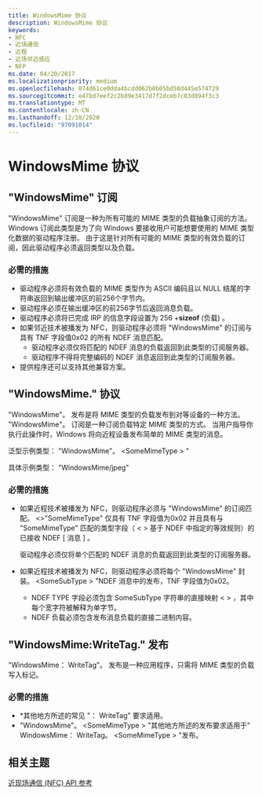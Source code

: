 ```yaml
---
title: WindowsMime 协议
description: WindowsMime 协议
keywords:
- NFC
- 近场通信
- 近程
- 近场邻近感应
- NFP
ms.date: 04/20/2017
ms.localizationpriority: medium
ms.openlocfilehash: 074d61ce0dda4bcdd062b0b05bd58d445e574729
ms.sourcegitcommit: e47bd7eef2c2b89e3417d7f2dceb7c03d894f3c3
ms.translationtype: MT
ms.contentlocale: zh-CN
ms.lasthandoff: 12/10/2020
ms.locfileid: "97091014"
---
```

# <a name="windowsmime-protocol"></a>WindowsMime 协议


## <a name="windowsmime-subscriptions"></a>"WindowsMime" 订阅


"WindowsMime" 订阅是一种为所有可能的 MIME 类型的负载抽象订阅的方法。 Windows 订阅此类型是为了向 Windows 要接收用户可能想要使用的 MIME 类型化数据的驱动程序注册。 由于这是针对所有可能的 MIME 类型的有效负载的订阅，因此驱动程序必须返回类型以及负载。

### <a name="required-actions"></a>必需的措施

-   驱动程序必须将有效负载的 MIME 类型作为 ASCII 编码且以 NULL 结尾的字符串返回到输出缓冲区的前256个字节内。
-   驱动程序必须在输出缓冲区的前256字节后返回消息负载。
-   驱动程序必须将已完成 IRP 的信息字段设置为 256 +**sizeof** (负载) 。
-   如果邻近技术被播发为 NFC，则驱动程序必须将 "WindowsMime" 的订阅与具有 TNF 字段值0x02 的所有 NDEF 消息匹配。
    -   驱动程序必须仅将匹配的 NDEF 消息的负载返回到此类型的订阅服务器。
    -   驱动程序不得将完整编码的 NDEF 消息返回到此类型的订阅服务器。
-   提供程序还可以支持其他兼容方案。

## <a name="windowsmime-protocol"></a>"WindowsMime." 协议


"WindowsMime"。 发布是将 MIME 类型的负载发布到对等设备的一种方法。 "WindowsMime"。 订阅是一种订阅负载特定 MIME 类型的方式。 当用户指导你执行此操作时，Windows 将向近程设备发布简单的 MIME 类型的消息。

泛型示例类型： "WindowsMime"。 &lt;SomeMimeType &gt; "

具体示例类型： "WindowsMime/jpeg"

### <a name="required-actions"></a>必需的措施

-   如果近程技术被播发为 NFC，则驱动程序必须与 "WindowsMime" 的订阅匹配。 &lt;&gt;"SomeMimeType" 仅具有 TNF 字段值为0x02 并且具有与 "SomeMimeType" 匹配的类型字段（ &lt; &gt; 基于 NDEF 中指定的等效规则）的已接收 NDEF \[ 消息 \] 。

    驱动程序必须仅将单个匹配的 NDEF 消息的负载返回到此类型的订阅服务器。

-   如果近程技术被播发为 NFC，则驱动程序必须将每个 "WindowsMime" 封装。 &lt;SomeSubType &gt; "NDEF 消息中的发布，TNF 字段值为0x02。
    -   NDEF TYPE 字段必须包含 SomeSubType 字符串的直接映射 &lt; &gt; ，其中每个宽字符被解释为单字节。
    -   NDEF 负载必须包含发布消息负载的直接二进制内容。

## <a name="windowsmimewritetag-publications"></a>"WindowsMime:WriteTag." 发布


"WindowsMime： WriteTag"。 发布是一种应用程序，只需将 MIME 类型的负载写入标记。

### <a name="required-actions"></a>必需的措施

-   \*其他地方所述的常见 "： WriteTag" 要求适用。
-   "WindowsMime"。 &lt;SomeMimeType &gt; "其他地方所述的发布要求适用于" WindowsMime： WriteTag。 &lt;SomeMimeType &gt; "发布。

 

 
## <a name="related-topics"></a>相关主题
[近现场通信 (NFC) API 参考](/windows-hardware/drivers/ddi/_nfpdrivers/)
